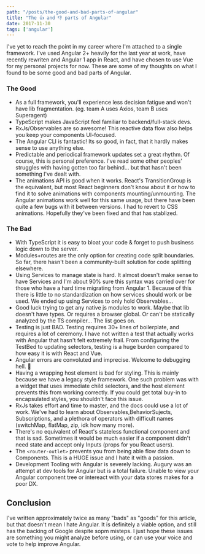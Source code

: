 ```yaml
---
path: "/posts/the-good-and-bad-parts-of-angular"
title: "The 👍 and 👎 parts of Angular"
date: 2017-11-30
tags: ['angular']
---
```


I've yet to reach the point in my career where I'm attached to a single framework. I've used Angular 2+ heavily for the last year at work, have recently rewriten and Angular 1 app in React, and have chosen to use Vue for my personal projects for now. These are some of my thoughts on what I found to be some good and bad parts of Angular.

### The Good

- As a full framework, you'll experience less decision fatigue and won't have lib fragmentation. (eg. team A uses Axios, team B uses Superagent)
- ‎TypeScript makes JavaScript feel familiar to backend/full-stack devs.
- RxJs/‎Observables are so awesome! This reactive data flow also helps you keep your components UI-focused.
- ‎The Angular CLI is fantastic! Its so good, in fact, that it hardly makes sense to use anything else.
- ‎Predictable and periodical framework updates set a great rhythm. Of course, this is personal preference. I've read some other peoples' struggles with having gotten too far behind... but that hasn't been something I've dealt with.
- The animations API is good when it works. React's TransitionGroup is the equivalent, but most React beginners don't know about it or how to find it to solve animations with components mounting/unmounting. The Angular animations work well for this same usage, but there have been quite a few bugs with it between versions. I had to revert to CSS animations. Hopefully they've been fixed and that has stablized.

### The Bad

- With TypeScript it is easy to bloat your code & forget to push business logic down to the server.
- ‎Modules+routes are the only option for creating code split boundaries. So far, there hasn't been a community-built solution for code splitting elsewhere.
- Using Services to manage state is hard. It almost doesn't make sense to have Services and I'm about 90% sure this syntax was carried over for those who have a hard time migrating from Angular 1. Because of this there is little to no standardization on how services should work or be used. We ended up using Services to only hold Observables...
- ‎Good luck trying to get any native js modules to work. Maybe that lib doesn't have types. Or requires a browser global. Or can't be statically analyzed by the TS compiler... The list goes on.
- Testing is just BAD. Testing requires 30+ lines of boilerplate, and requires a lot of ceremony. I have not written a test that actually works with Angular that hasn't felt extremely frail. From configuring the TestBed to updating selectors, testing is a huge burden compared to how easy it is with React and Vue.
- Angular errors are convoluted and imprecise. Welcome to debugging hell. 👿
- Having a wrapping host element is bad for styling. This is mainly because we have a legacy style framework. One such problem was with a widget that uses immediate child selectors, and the host element prevents this from working correctly. If you could get total buy-in to encapsulated styles, you shouldn't face this issue.
- RxJs takes effort and time to master, and the docs could use a lot of work. We've had to learn about Observables,BehaviorSujects, Subscriptions, and a plethora of operators with difficult names (switchMap, flatMap, zip, idk how many more).
- ‎There's no equivalent of React's stateless functional component and that is sad. Sometimes it would be much easier if a component didn't need state and accept only Inputs (props for you React users).
- The `<router-outlet>` prevents you from being able flow data down to Components. This is a HUGE issue and I hate it with a passion.
- Development Tooling with Angular is severely lacking. Augury was an attempt at dev tools for Angular but is a total failure. Unable to view your Angular component tree or intereact with your data stores makes for a poor DX.

## Conclusion

I've written approximately twice as many "bads" as "goods" for this article, but that doesn't mean I hate Angular. It is definitely a viable option, and still has the backing of Google despite sopm misteps. I just hope these issues are something you might analyze before using, or can use your voice and vote to help improve Angular.
